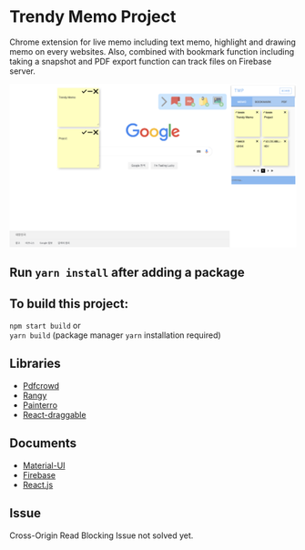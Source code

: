 # Trendy Memo Project 
Chrome extension for live memo including text memo, highlight and drawing memo on every websites. Also, combined with bookmark function including taking a snapshot and PDF export function can track files on Firebase server.

![DEMO](./demo/demo.png)


## Run `yarn install` after adding a package

## To build this project:

`npm start build` or  
`yarn build` (package manager `yarn` installation required)

## Libraries

* [Pdfcrowd](https://pdfcrowd.com/)
* [Rangy](https://github.com/timdown/rangy)
* [Painterro](https://github.com/ray5273/painterro)
* [React-draggable](https://github.com/mzabriskie/react-draggable)

## Documents

* [Material-UI](https://material-ui.com/getting-started/installation/)
* [Firebase](https://firebase.google.com/?hl=ko)
* [React.js](https://reactjs.org/)

## Issue

Cross-Origin Read Blocking Issue not solved yet.
